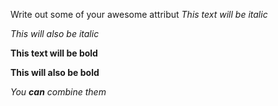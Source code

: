 Write out some of your awesome attribut
*This text will be italic*

_This will also be italic_

**This text will be bold**

__This will also be bold__

_You **can** combine them_
